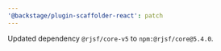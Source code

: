 ```yaml
---
'@backstage/plugin-scaffolder-react': patch
---
```


Updated dependency `@rjsf/core-v5` to `npm:@rjsf/core@5.4.0`.
